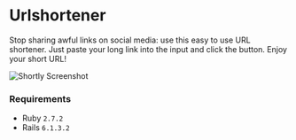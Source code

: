 # Urlshortener
Stop sharing awful links on social media: use this easy to use URL shortener. Just paste your long link into the input and click the button. Enjoy your short URL!

![Shortly Screenshot](assets/shortly.png)

### Requirements

* Ruby `2.7.2`
* Rails `6.1.3.2`
